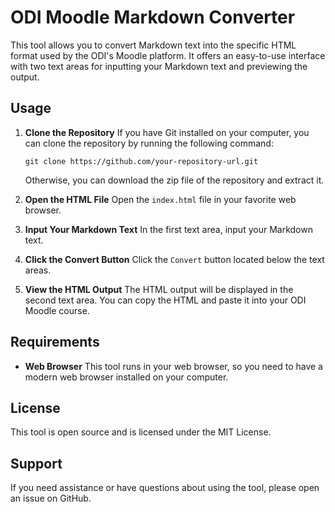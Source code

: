 # ODI Moodle Markdown Converter

This tool allows you to convert Markdown text into the specific HTML format used by the ODI's Moodle platform. It offers an easy-to-use interface with two text areas for inputting your Markdown text and previewing the output.

## Usage

1. **Clone the Repository**
   If you have Git installed on your computer, you can clone the repository by running the following command:

   ```shell
   git clone https://github.com/your-repository-url.git
   ```

   Otherwise, you can download the zip file of the repository and extract it.
2. **Open the HTML File**
   Open the `index.html` file in your favorite web browser.
3. **Input Your Markdown Text**
   In the first text area, input your Markdown text.
4. **Click the Convert Button**
   Click the `Convert` button located below the text areas.
5. **View the HTML Output**
   The HTML output will be displayed in the second text area. You can copy the HTML and paste it into your ODI Moodle course.

## Requirements

- **Web Browser**
  This tool runs in your web browser, so you need to have a modern web browser installed on your computer.

## License

This tool is open source and is licensed under the MIT License.

## Support

If you need assistance or have questions about using the tool, please open an issue on GitHub.
